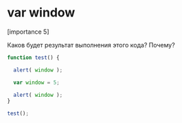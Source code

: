 # var window

[importance 5]

Каков будет результат выполнения этого кода? Почему?

```js
function test() {

  alert( window );

  var window = 5;

  alert( window );
}

test();
```

